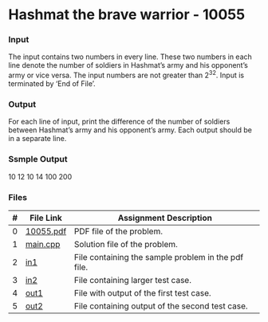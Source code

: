# Hashmat the brave warrior - 10055
### Input
The input contains two numbers in every line. These two numbers in each line denote the number
of soldiers in Hashmat’s army and his opponent’s army or vice versa. The input numbers are not greater
than 2<sup>32</sup>. Input is terminated by ‘End of File’.

### Output
For each line of input, print the difference of the number of soldiers between Hashmat’s army and his
opponent’s army. Each output should be in a separate line.

### Ssmple Output
10 12
10 14
100 200

### Files

|  #  | File Link | Assignment Description |
| :-: | ----------- | ---------------------- |
|  0  | [10055.pdf](https://github.com/Sudhir0228/4883-Programming_Techniques_Ray/blob/main/Assignments/P10055/10055.pdf)     | PDF file of the problem.          |
|  1  | [main.cpp](https://github.com/Sudhir0228/4883-Programming_Techniques_Ray/blob/main/Assignments/P10055/main.cpp)     | Solution file of the problem.          |
|  2  | [in1](https://github.com/Sudhir0228/4883-Programming_Techniques_Ray/blob/main/Assignments/P10055/in1)     | File containing the sample problem in the pdf file.          |
|  3  | [in2](https://github.com/Sudhir0228/4883-Programming_Techniques_Ray/blob/main/Assignments/P10055/in2)     | File containing larger test case.         |
|  4  | [out1](https://github.com/Sudhir0228/4883-Programming_Techniques_Ray/blob/main/Assignments/P10055/out1)     | File with output of the first test case.         |
|  5  | [out2](https://github.com/Sudhir0228/4883-Programming_Techniques_Ray/blob/main/Assignments/P10055/out2)     | File containing output of the second test case.         |
